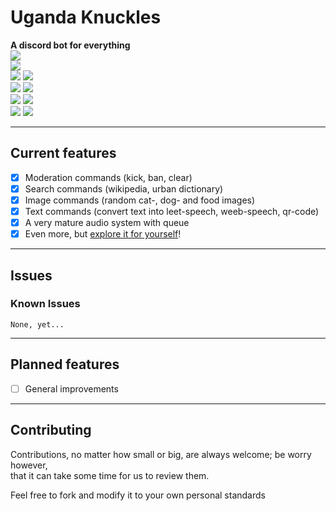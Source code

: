 # Uganda Knuckles
**A discord bot for everything**\
[![](https://cdn.discordapp.com/app-icons/720214661047386176/efdd2b809177ed111405574cc24838c9.png)](https://discord.com/api/oauth2/authorize?client_id=720214661047386176&permissions=8&scope=applications.commands%20bot) \
![](https://img.shields.io/github/issues/Lost-Inc/Uganda-Knuckles?color=%23000&label=Issues&style=flat-square) \
![](https://img.shields.io/github/forks/Lost-Inc/Uganda-Knuckles?color=%23000&label=Forks&style=flat-square)
![](https://img.shields.io/github/contributors/Lost-Inc/Uganda-Knuckles?color=%23000&label=Contributors&style=flat-square) \
![](https://img.shields.io/github/stars/Lost-Inc/Uganda-Knuckles?color=%23000&label=Stars&style=flat-square)
![](https://img.shields.io/tokei/lines/github.com/Lost-Inc/Uganda-Knuckles?color=%23000&label=Lines%20of%20Code&style=flat-square) \
![](https://img.shields.io/github/v/release/Lost-Inc/Uganda-Knuckles?color=%23000&label=Release&style=flat-square)
[![](https://img.shields.io/github/downloads/Lost-Inc/Uganda-Knuckles/latest/total?label=Downloads&style=flat-square&color=%23000)](https://github.com/Lost-Inc/Uganda-Knuckles/releases/latest) \
![](https://img.shields.io/github/license/Lost-Inc/Uganda-Knuckles?color=%23000&label=License&style=flat-square)
![](https://img.shields.io/github/repo-size/Lost-Inc/Uganda-Knuckles?color=%23000&label=Repo%20size&style=flat-square)
***
## Current features
* [x] Moderation commands (kick, ban, clear)
* [x] Search commands (wikipedia, urban dictionary)
* [x] Image commands (random cat-, dog- and food images)
* [x] Text commands (convert text into leet-speech, weeb-speech, qr-code)
* [x] A very mature audio system with queue
* [x] Even more, but [explore it for yourself](https://discord.com/api/oauth2/authorize?client_id=720214661047386176&permissions=8&scope=applications.commands%20bot)!
***
## Issues
### Known Issues
`None, yet...`
***
## Planned features
* [ ] General improvements
***
## Contributing
Contributions, no matter how small or big, are always welcome; be worry however,\
that it can take some time for us to review them.

Feel free to fork and modify it to your own personal standards
